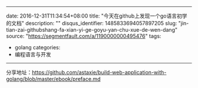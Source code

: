 
---
date: 2016-12-31T11:34:54+08:00
title: "今天在github上发现一个go语言初学的文档"
description: ""
disqus_identifier: 1485833694057897205
slug: "jin-tian-zai-githubshang-fa-xian-yi-ge-goyu-yan-chu-xue-de-wen-dang"
source: "https://segmentfault.com/a/1190000000495476"
tags: 
- golang 
categories:
- 编程语言与开发
---

分享地址：<https://github.com/astaxie/build-web-application-with-golang/blob/master/ebook/preface.md>

